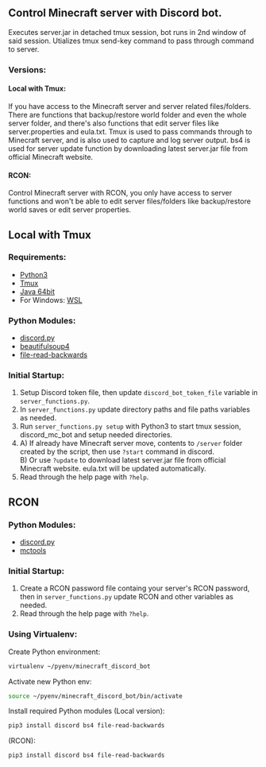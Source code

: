 ## Control Minecraft server with Discord bot.

Executes server.jar in detached tmux session, bot runs in 2nd window of said session.
Utializes tmux send-key command to pass through command to server.

### Versions:
#### Local with Tmux:
If you have access to the Minecraft server and server related files/folders.
There are functions that backup/restore world folder and even the whole server folder, and there's also functions that edit server files like server.properties and eula.txt.
Tmux is used to pass commands through to Minecraft server, and is also used to capture and log server output.
bs4 is used for server update function by downloading latest server.jar file from official Minecraft website.

#### RCON:
Control Minecraft server with RCON, you only have access to server functions and won't be able to edit server files/folders like backup/restore world saves or edit server properties.


## Local with Tmux
### Requirements:
- [Python3](https://www.python.org/)
- [Tmux](https://github.com/tmux/tmux/wiki)
- [Java 64bit](https://www.java.com/en/download/linux_manual.jsp)
- For Windows: [WSL](https://docs.microsoft.com/en-us/windows/wsl/install-win10)

### Python Modules:
- [discord.py](https://github.com/Rapptz/discord.py)
- [beautifulsoup4](https://pypi.org/project/beautifulsoup4/)
- [file-read-backwards](https://pypi.org/project/file-read-backwards/)


### Initial Startup:
1. Setup Discord token file, then update `discord_bot_token_file` variable in `server_functions.py`.
2. In `server_functions.py` update directory paths and file paths variables as needed.
3. Run `server_functions.py setup` with Python3 to start tmux session, discord_mc_bot and setup needed directories.
4. A) If already have Minecraft server move, contents to `/server` folder created by the script, then use `?start` command in discord.\
B) Or use `?update` to download latest server.jar file from official Minecraft website. eula.txt will be updated automatically.
5. Read through the help page with `?help`.

## RCON
### Python Modules:
- [discord.py](https://github.com/Rapptz/discord.py)
- [mctools](https://pypi.org/project/mctools/)

### Initial Startup:
1. Create a RCON password file containg your server's RCON password, then in `server_functions.py` update RCON and other variables as needed.
2. Read through the help page with `?help`.

### Using Virtualenv:
Create Python environment:
```bash
virtualenv ~/pyenv/minecraft_discord_bot
```
Activate new Python env:
```bash
source ~/pyenv/minecraft_discord_bot/bin/activate
```
Install required Python modules (Local version):
```bash
pip3 install discord bs4 file-read-backwards
```
(RCON):
```bash
pip3 install discord bs4 file-read-backwards
```
